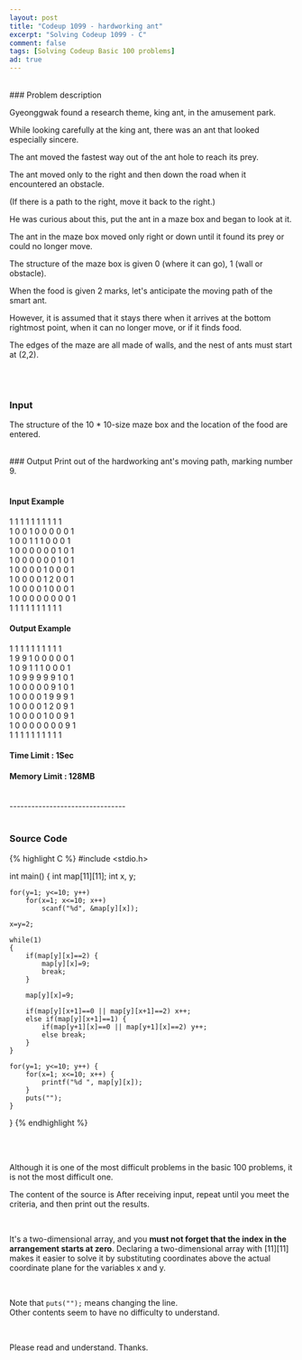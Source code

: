 ```yaml
---
layout: post
title: "Codeup 1099 - hardworking ant"
excerpt: "Solving Codeup 1099 - C"
comment: false
tags: [Solving Codeup Basic 100 problems]
ad: true
---
```


<br/>
### Problem description

Gyeonggwak found a research theme, king ant, in the amusement park.

While looking carefully at the king ant, there was an ant that looked especially sincere.

The ant moved the fastest way out of the ant hole to reach its prey.

The ant moved only to the right and then down the road when it encountered an obstacle.

(If there is a path to the right, move it back to the right.)

He was curious about this, put the ant in a maze box and began to look at it.

The ant in the maze box moved only right or down until it found its prey or could no longer move.

The structure of the maze box is given 0 (where it can go), 1 (wall or obstacle).

When the food is given 2 marks, let's anticipate the moving path of the smart ant.

However, it is assumed that it stays there when it arrives at the bottom rightmost point, when it can no longer move, or if it finds food.

The edges of the maze are all made of walls, and the nest of ants must start at (2,2).

<br/>
<br/>

### Input
The structure of the 10 * 10-size maze box and the location of the food are entered.

<br/>
### Output
Print out of the hardworking ant's moving path, marking number 9.

<br/>
<br/>

#### Input Example
1 1 1 1 1 1 1 1 1 1  
1 0 0 1 0 0 0 0 0 1  
1 0 0 1 1 1 0 0 0 1  
1 0 0 0 0 0 0 1 0 1  
1 0 0 0 0 0 0 1 0 1  
1 0 0 0 0 1 0 0 0 1  
1 0 0 0 0 1 2 0 0 1  
1 0 0 0 0 1 0 0 0 1  
1 0 0 0 0 0 0 0 0 1  
1 1 1 1 1 1 1 1 1 1  

#### Output Example
1 1 1 1 1 1 1 1 1 1   
1 9 9 1 0 0 0 0 0 1  
1 0 9 1 1 1 0 0 0 1  
1 0 9 9 9 9 9 1 0 1  
1 0 0 0 0 0 9 1 0 1  
1 0 0 0 0 1 9 9 9 1  
1 0 0 0 0 1 2 0 9 1  
1 0 0 0 0 1 0 0 9 1  
1 0 0 0 0 0 0 0 9 1  
1 1 1 1 1 1 1 1 1 1  

#### Time Limit : 1Sec
#### Memory Limit : 128MB

<br/>
--------------------------------
<br/>
<br/>

### Source Code

{% highlight C %}
#include <stdio.h>

int main()
{
    int map[11][11];
    int x, y;
    
    for(y=1; y<=10; y++)
        for(x=1; x<=10; x++)
            scanf("%d", &map[y][x]);
    
    x=y=2;
    
    while(1)
    {
        if(map[y][x]==2) {
            map[y][x]=9;
            break;
        }
        
        map[y][x]=9;
        
        if(map[y][x+1]==0 || map[y][x+1]==2) x++;
        else if(map[y][x+1]==1) {
            if(map[y+1][x]==0 || map[y+1][x]==2) y++;
            else break;
        }
    }
    
    for(y=1; y<=10; y++) {
        for(x=1; x<=10; x++) {
            printf("%d ", map[y][x]);
        }
        puts("");
    }
    
}
{% endhighlight %}

<br/>
<br/>

Although it is one of the most difficult problems in the basic 100 problems, it is not the most difficult one.

The content of the source is 
After receiving input, repeat until you meet the criteria, and then print out the results.

<br/>

It's a two-dimensional array, and you **must not forget that the index in the arrangement starts at zero**.
Declaring a two-dimensional array with [11][11] makes it easier to solve it by substituting coordinates above the actual coordinate plane for the variables x and y.

<br/>

Note that ```puts("");``` means changing the line.  
Other contents seem to have no difficulty to understand.

<br/>

Please read and understand.
Thanks.  

<div id="search" style="display:none">Search Keyword // 코드업/Codeup/Codeup OJ/코드업 1099/코드업 성실한 개미/codeup 1099/codeup 성실한 개미/코드업 문제/프로그래밍 문제</div>
